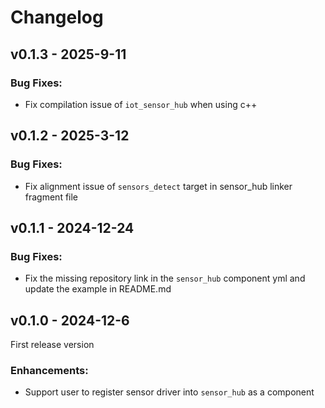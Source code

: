 # Changelog

## v0.1.3 - 2025-9-11

### Bug Fixes:

- Fix compilation issue of `iot_sensor_hub` when using c++

## v0.1.2 - 2025-3-12

### Bug Fixes:

- Fix alignment issue of `sensors_detect` target in sensor_hub linker fragment file

## v0.1.1 - 2024-12-24

### Bug Fixes:

- Fix the missing repository link in the `sensor_hub` component yml and update the example in README.md

## v0.1.0 - 2024-12-6

First release version

### Enhancements:

- Support user to register sensor driver into `sensor_hub` as a component